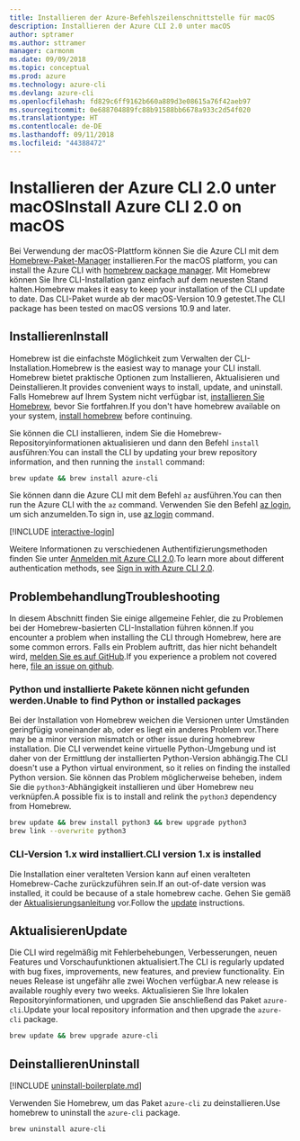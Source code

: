```yaml
---
title: Installieren der Azure-Befehlszeilenschnittstelle für macOS
description: Installieren der Azure CLI 2.0 unter macOS
author: sptramer
ms.author: sttramer
manager: carmonm
ms.date: 09/09/2018
ms.topic: conceptual
ms.prod: azure
ms.technology: azure-cli
ms.devlang: azure-cli
ms.openlocfilehash: fd829c6ff9162b660a889d3e08615a76f42aeb97
ms.sourcegitcommit: 0e688704889fc88b91588bb6678a933c2d54f020
ms.translationtype: HT
ms.contentlocale: de-DE
ms.lasthandoff: 09/11/2018
ms.locfileid: "44388472"
---
```

# <a name="install-azure-cli-20-on-macos"></a><span data-ttu-id="f8cd8-103">Installieren der Azure CLI 2.0 unter macOS</span><span class="sxs-lookup"><span data-stu-id="f8cd8-103">Install Azure CLI 2.0 on macOS</span></span>

<span data-ttu-id="f8cd8-104">Bei Verwendung der macOS-Plattform können Sie die Azure CLI mit dem [Homebrew-Paket-Manager](https://brew.sh) installieren.</span><span class="sxs-lookup"><span data-stu-id="f8cd8-104">For the macOS platform, you can install the Azure CLI with [homebrew package manager](https://brew.sh).</span></span> <span data-ttu-id="f8cd8-105">Mit Homebrew können Sie Ihre CLI-Installation ganz einfach auf dem neuesten Stand halten.</span><span class="sxs-lookup"><span data-stu-id="f8cd8-105">Homebrew makes it easy to keep your installation of the CLI update to date.</span></span> <span data-ttu-id="f8cd8-106">Das CLI-Paket wurde ab der macOS-Version 10.9 getestet.</span><span class="sxs-lookup"><span data-stu-id="f8cd8-106">The CLI package has been tested on macOS versions 10.9 and later.</span></span>

## <a name="install"></a><span data-ttu-id="f8cd8-107">Installieren</span><span class="sxs-lookup"><span data-stu-id="f8cd8-107">Install</span></span>

<span data-ttu-id="f8cd8-108">Homebrew ist die einfachste Möglichkeit zum Verwalten der CLI-Installation.</span><span class="sxs-lookup"><span data-stu-id="f8cd8-108">Homebrew is the easiest way to manage your CLI install.</span></span> <span data-ttu-id="f8cd8-109">Homebrew bietet praktische Optionen zum Installieren, Aktualisieren und Deinstallieren.</span><span class="sxs-lookup"><span data-stu-id="f8cd8-109">It provides convenient ways to install, update, and uninstall.</span></span>
<span data-ttu-id="f8cd8-110">Falls Homebrew auf Ihrem System nicht verfügbar ist, [installieren Sie Homebrew](https://docs.brew.sh/Installation.html), bevor Sie fortfahren.</span><span class="sxs-lookup"><span data-stu-id="f8cd8-110">If you don't have homebrew available on your system, [install homebrew](https://docs.brew.sh/Installation.html) before continuing.</span></span>

<span data-ttu-id="f8cd8-111">Sie können die CLI installieren, indem Sie die Homebrew-Repositoryinformationen aktualisieren und dann den Befehl `install` ausführen:</span><span class="sxs-lookup"><span data-stu-id="f8cd8-111">You can install the CLI by updating your brew repository information, and then running the `install` command:</span></span>

```bash
brew update && brew install azure-cli
```

<span data-ttu-id="f8cd8-112">Sie können dann die Azure CLI mit dem Befehl `az` ausführen.</span><span class="sxs-lookup"><span data-stu-id="f8cd8-112">You can then run the Azure CLI with the `az` command.</span></span> <span data-ttu-id="f8cd8-113">Verwenden Sie den Befehl [az login](/cli/azure/reference-index#az-login), um sich anzumelden.</span><span class="sxs-lookup"><span data-stu-id="f8cd8-113">To sign in, use [az login](/cli/azure/reference-index#az-login) command.</span></span>

[!INCLUDE [interactive-login](includes/interactive-login.md)]

<span data-ttu-id="f8cd8-114">Weitere Informationen zu verschiedenen Authentifizierungsmethoden finden Sie unter [Anmelden mit Azure CLI 2.0](authenticate-azure-cli.md).</span><span class="sxs-lookup"><span data-stu-id="f8cd8-114">To learn more about different authentication methods, see [Sign in with Azure CLI 2.0](authenticate-azure-cli.md).</span></span>

## <a name="troubleshooting"></a><span data-ttu-id="f8cd8-115">Problembehandlung</span><span class="sxs-lookup"><span data-stu-id="f8cd8-115">Troubleshooting</span></span>

<span data-ttu-id="f8cd8-116">In diesem Abschnitt finden Sie einige allgemeine Fehler, die zu Problemen bei der Homebrew-basierten CLI-Installation führen können.</span><span class="sxs-lookup"><span data-stu-id="f8cd8-116">If you encounter a problem when installing the CLI through Homebrew, here are some common errors.</span></span> <span data-ttu-id="f8cd8-117">Falls ein Problem auftritt, das hier nicht behandelt wird, [melden Sie es auf GitHub](https://github.com/Azure/azure-cli/issues).</span><span class="sxs-lookup"><span data-stu-id="f8cd8-117">If you experience a problem not covered here, [file an issue on github](https://github.com/Azure/azure-cli/issues).</span></span>

### <a name="unable-to-find-python-or-installed-packages"></a><span data-ttu-id="f8cd8-118">Python und installierte Pakete können nicht gefunden werden.</span><span class="sxs-lookup"><span data-stu-id="f8cd8-118">Unable to find Python or installed packages</span></span>

<span data-ttu-id="f8cd8-119">Bei der Installation von Homebrew weichen die Versionen unter Umständen geringfügig voneinander ab, oder es liegt ein anderes Problem vor.</span><span class="sxs-lookup"><span data-stu-id="f8cd8-119">There may be a minor version mismatch or other issue during homebrew installation.</span></span> <span data-ttu-id="f8cd8-120">Die CLI verwendet keine virtuelle Python-Umgebung und ist daher von der Ermittlung der installierten Python-Version abhängig.</span><span class="sxs-lookup"><span data-stu-id="f8cd8-120">The CLI doesn't use a Python virtual environment, so it relies on finding the installed Python version.</span></span> <span data-ttu-id="f8cd8-121">Sie können das Problem möglicherweise beheben, indem Sie die `python3`-Abhängigkeit installieren und über Homebrew neu verknüpfen.</span><span class="sxs-lookup"><span data-stu-id="f8cd8-121">A possible fix is to install and relink the `python3` dependency from Homebrew.</span></span>

```bash
brew update && brew install python3 && brew upgrade python3
brew link --overwrite python3
```

### <a name="cli-version-1x-is-installed"></a><span data-ttu-id="f8cd8-122">CLI-Version 1.x wird installiert.</span><span class="sxs-lookup"><span data-stu-id="f8cd8-122">CLI version 1.x is installed</span></span>

<span data-ttu-id="f8cd8-123">Die Installation einer veralteten Version kann auf einen veralteten Homebrew-Cache zurückzuführen sein.</span><span class="sxs-lookup"><span data-stu-id="f8cd8-123">If an out-of-date version was installed, it could be because of a stale homebrew cache.</span></span> <span data-ttu-id="f8cd8-124">Gehen Sie gemäß der [Aktualisierungsanleitung](#Update) vor.</span><span class="sxs-lookup"><span data-stu-id="f8cd8-124">Follow the [update](#Update) instructions.</span></span>

## <a name="update"></a><span data-ttu-id="f8cd8-125">Aktualisieren</span><span class="sxs-lookup"><span data-stu-id="f8cd8-125">Update</span></span>

<span data-ttu-id="f8cd8-126">Die CLI wird regelmäßig mit Fehlerbehebungen, Verbesserungen, neuen Features und Vorschaufunktionen aktualisiert.</span><span class="sxs-lookup"><span data-stu-id="f8cd8-126">The CLI is regularly updated with bug fixes, improvements, new features, and preview functionality.</span></span> <span data-ttu-id="f8cd8-127">Ein neues Release ist ungefähr alle zwei Wochen verfügbar.</span><span class="sxs-lookup"><span data-stu-id="f8cd8-127">A new release is available roughly every two weeks.</span></span> <span data-ttu-id="f8cd8-128">Aktualisieren Sie Ihre lokalen Repositoryinformationen, und upgraden Sie anschließend das Paket `azure-cli`.</span><span class="sxs-lookup"><span data-stu-id="f8cd8-128">Update your local repository information and then upgrade the `azure-cli` package.</span></span>

```bash
brew update && brew upgrade azure-cli
```

## <a name="uninstall"></a><span data-ttu-id="f8cd8-129">Deinstallieren</span><span class="sxs-lookup"><span data-stu-id="f8cd8-129">Uninstall</span></span>

[!INCLUDE [uninstall-boilerplate.md](includes/uninstall-boilerplate.md)]

<span data-ttu-id="f8cd8-130">Verwenden Sie Homebrew, um das Paket `azure-cli` zu deinstallieren.</span><span class="sxs-lookup"><span data-stu-id="f8cd8-130">Use homebrew to uninstall the `azure-cli` package.</span></span>

```bash
brew uninstall azure-cli
```
